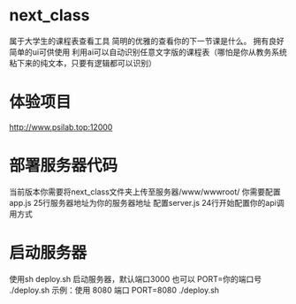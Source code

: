 # next_class
属于大学生的课程表查看工具
简明的优雅的查看你的下一节课是什么。
拥有良好简单的ui可供使用
利用ai可以自动识别任意文字版的课程表（哪怕是你从教务系统粘下来的纯文本，只要有逻辑都可以识别）
# 体验项目
http://www.psilab.top:12000
# 部署服务器代码
当前版本你需要将next_class文件夹上传至服务器/www/wwwroot/
你需要配置app.js 25行服务器地址为你的服务器地址
配置server.js 24行开始配置你的api调用方式
# 启动服务器
使用sh deploy.sh 启动服务器，默认端口3000
也可以
PORT=你的端口号 ./deploy.sh
示例：使用 8080 端口
PORT=8080 ./deploy.sh

